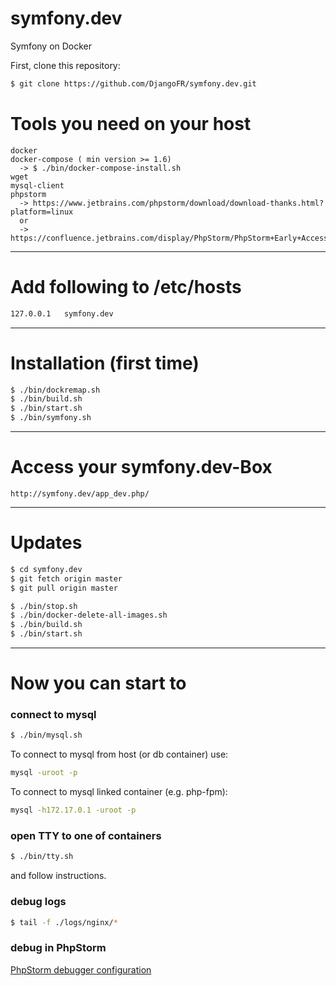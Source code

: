 # symfony.dev
Symfony on Docker

First, clone this repository:

```bash
$ git clone https://github.com/DjangoFR/symfony.dev.git
```

# Tools you need on your host

```text
docker
docker-compose ( min version >= 1.6)
  -> $ ./bin/docker-compose-install.sh
wget
mysql-client
phpstorm
  -> https://www.jetbrains.com/phpstorm/download/download-thanks.html?platform=linux
  or
  -> https://confluence.jetbrains.com/display/PhpStorm/PhpStorm+Early+Access+Program
```
---
# Add following to /etc/hosts
```bash
127.0.0.1	symfony.dev
```
---
# Installation (first time)

```bash
$ ./bin/dockremap.sh
$ ./bin/build.sh 
$ ./bin/start.sh 
$ ./bin/symfony.sh 
```
---
# Access your symfony.dev-Box
```
http://symfony.dev/app_dev.php/ 
```
---
# Updates
```bash
$ cd symfony.dev
$ git fetch origin master
$ git pull origin master

$ ./bin/stop.sh
$ ./bin/docker-delete-all-images.sh 
$ ./bin/build.sh 
$ ./bin/start.sh 
```
---
# Now you can start to

### connect to mysql

```bash
$ ./bin/mysql.sh
```

To connect to mysql from host (or db container) use:
```bash
mysql -uroot -p
```

To connect to mysql linked container (e.g. php-fpm):
```bash
mysql -h172.17.0.1 -uroot -p
```

### open TTY to one of containers

```bash
$ ./bin/tty.sh
```
and follow instructions.

### debug logs

```bash
$ tail -f ./logs/nginx/*
```

### debug in PhpStorm
[PhpStorm debugger configuration](doc/PHPSTORM.md)
